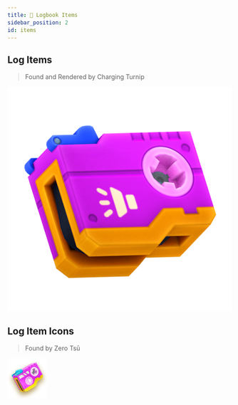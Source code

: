 ```yaml
---
title: 📼 Logbook Items
sidebar_position: 2
id: items
---
```


## Log Items
> Found and Rendered by Charging Turnip

![](./audio.png)

## Log Item Icons
> Found by Zero Tsū

![](./icons.png)
